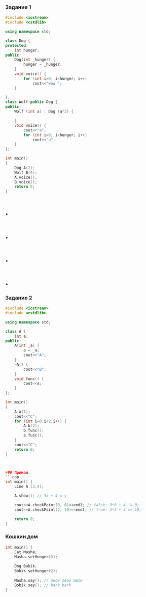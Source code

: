 ### Задание 1

```cpp
#include <iostream>
#include <cstdlib>

using namespace std;

class Dog {
protected:
    int hunger;
public:
    Dog(int _hunger) {
        hunger = _hunger;
    }
    void voice() {
        for (int i=0; i<hunger; i++)
            cout<<"wow ";
    }

};
class Wolf:public Dog {
public:
    Wolf (int a) : Dog (a*2) {

    }
    void voice() {
        cout<<"a";
        for (int i=0; i<hunger; i++)
            cout<<"u";
    }
};

int main()
{
    Dog A(2);
    Wolf B(4);
    A.voice();
    B.voice();
    return 0;
}
```

# .
# .
# .
# .

### Задание 2

```cpp
#include <iostream>
#include <cstdlib>

using namespace std;

class A {
    int a;
public:
    A(int _a) {
        a = _a;
        cout<<"A";
    }
    ~A() {
        cout<<"B";
    }
    void func() {
        cout<<a;
    }
};

int main()
{
    A a(1);
    cout<<"C";
    for (int i=0;i<2;i++) {
        A b(2);
        b.func();
        a.func();
    }
    cout<<"C";
    return 0;
}



### Прямая
```cpp
int main() {
    Line A (3,4);

    A.show(); // 3x + 4 = y

    cout<<A.checkPoint(0, 0)<<endl; // false: 3*0 + 4 != 0;
    cout<<A.checkPoint(2, 10)<<endl; // true: 3*2 + 4 == 10;

    return 0;
}
```

### Кошкин дом
```cpp
int main() {
    Cat Masha;
    Masha.setHunger(3);
    
    Dog Bobik;
    Bobik.setHunger(2);
    
    Masha.say(); // meow meow meow
    Bobik.say(); // bark bark
}
```

